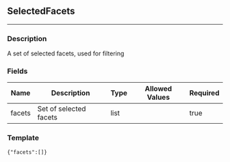 ## SelectedFacets
---
### Description
A set of selected facets, used for filtering
### Fields
| Name | Description | Type | Allowed Values | Required |
| ---- | ----------- | ---- | -------------- | -------- |
| facets | Set of selected facets | list |  | true |
### Template
```
{"facets":[]}
```
